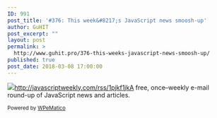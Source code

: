 ```yaml
---
ID: 991
post_title: '#376: This week&#8217;s JavaScript news smoosh-up'
author: GuHIT
post_excerpt: ""
layout: post
permalink: >
  http://www.guhit.pro/376-this-weeks-javascript-news-smoosh-up/
published: true
post_date: 2018-03-08 17:00:00
---
```

<img class="wpe_imgrss" src="https://copm.s3.amazonaws.com/d112bee0.png">http://javascriptweekly.com/rss/1pjkf1jkA free, once&ndash;weekly e-mail round-up of JavaScript news and articles.<p class="wpematico_credit"><small>Powered by <a href="http://www.wpematico.com" target="_blank">WPeMatico</a></small></p>
